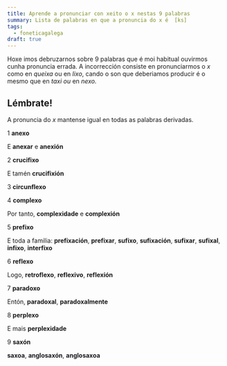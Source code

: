 ```yaml
---
title: Aprende a pronunciar con xeito o x nestas 9 palabras
summary: Lista de palabras en que a pronuncia do x é  [ks]
tags:
  - foneticagalega
draft: true
---
```

Hoxe imos debruzarnos sobre 9 palabras que é moi habitual ouvirmos cunha pronuncia errada. A incorrección consiste en pronunciarmos o *x* como en *queixa* ou en *lixo*, cando o son que deberiamos producir é o mesmo que en *taxi ou* en *nexo.*

## Lémbrate!

A pronuncia do *x* mantense igual en todas as palabras derivadas.

<article>

1 **anexo**

E **anexar** e **anexión**

</article>

<article>

2 **crucifixo**

E tamén **crucifixión**

</article>

<article>

3 **circunflexo**

</article>

<article>

4 **complexo**

Por tanto, **complexidade** e **complexión**

</article>

<article>

5 **prefixo**

E toda a familia: **prefixación**, **prefixar**, **sufixo**, **sufixación**, **sufixar**, **sufixal**, **infixo**, **interfixo**

</article>

<article>

6 **reflexo**

Logo, **retroflexo**, **reflexivo**, **reflexión**

</article>

<article>

7 **paradoxo**

Entón, **paradoxal**, **paradoxalmente**

</article>

<article>

8 **perplexo**

E mais **perplexidade**

</article>

<article>

9 **saxón**

**saxoa**, **anglosaxón**, **anglosaxoa**

</article>

</article>